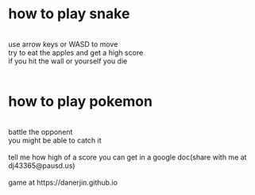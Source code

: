 <h1>how to play snake</h1><br>
use arrow keys or WASD to move<br>
try to eat the apples and get a high score<br>
if you hit the wall or yourself you die<br><br>
<h1>how to play pokemon</h1><br>
battle the opponent<br>
you might be able to catch it<br><br>
tell me how high of a score you can get in a google doc(share with me at dj43365@pausd.us)<br><br>
game at https://danerjin.github.io
